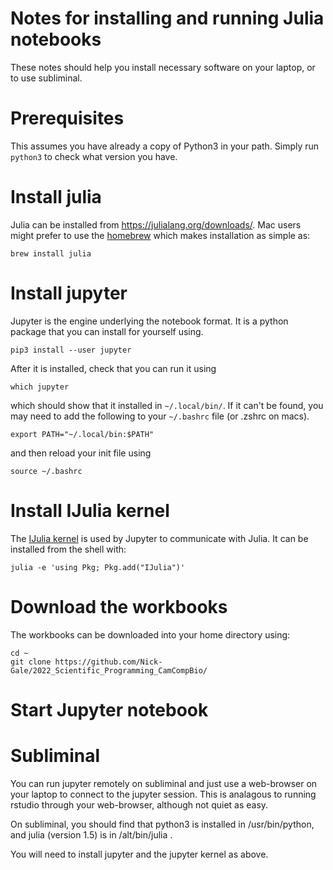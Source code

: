 # Notes for installing and running Julia notebooks

These notes should help you install necessary software on your laptop,
or to use subliminal.


# Prerequisites

This assumes you have already a copy of Python3 in your path.  Simply
run `python3` to check what version you have.


# Install julia

Julia can be installed from <https://julialang.org/downloads/>.  Mac
users might prefer to use the [homebrew](https://brew.sh) which makes
installation as simple as:

```
brew install julia
```

# Install jupyter


Jupyter is the engine underlying the notebook format.  It is a python
package that you can install for yourself using.

```
pip3 install --user jupyter
```

After it is installed, check that you can run it using
```
which jupyter
```
which should show that it installed in `~/.local/bin/`.  If it can't
be found, you may need to add the following to your 
`~/.bashrc` file (or .zshrc on macs).

```
export PATH="~/.local/bin:$PATH"
```

and then reload your init file using
```
source ~/.bashrc
```


# Install IJulia kernel

The [IJulia kernel](https://github.com/JuliaLang/IJulia.jl) is used by
Jupyter to communicate with Julia.  It can be installed from the shell
with:

```
julia -e 'using Pkg; Pkg.add("IJulia")'
```


# Download the workbooks

The workbooks can be downloaded into your home directory using:

```
cd ~
git clone https://github.com/Nick-Gale/2022_Scientific_Programming_CamCompBio/
```

# Start Jupyter notebook
# Subliminal

You can run jupyter remotely on subliminal and just use a web-browser
on your laptop to connect to the jupyter session.  This is analagous
to running rstudio through your web-browser, although not quiet as easy.

On subliminal, you should find that python3 is installed in
/usr/bin/python, and julia (version 1.5) is in /alt/bin/julia .

You will need to install jupyter and the jupyter kernel as above.






